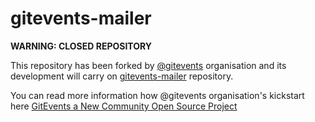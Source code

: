 # gitevents-mailer

__WARNING: CLOSED REPOSITORY__

This repository has been forked by [@gitevents](https://github.com/gitevents/) organisation and its development will carry on [gitevents-mailer](https://github.com/GitEvents/gitevents-mailer) repository.

You can read more information how @gitevents organisation's kickstart here [GitEvents a New Community Open Source Project](http://iblog.fraixed.es/2015/01/22/gitevents-new-community-open-source-project/)
